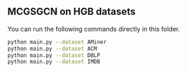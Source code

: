 ## MCGSGCN on HGB datasets

You can run the following commands directly in this folder.
```sh
python main.py --dataset AMiner
python main.py --dataset ACM
python main.py --dataset DBLP
python main.py --dataset IMDB
```
